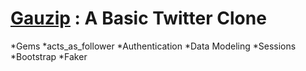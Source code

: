 # [Gauzip](https://gauzip.herokuapp.com) : A Basic Twitter Clone

*Gems
*acts_as_follower
*Authentication
*Data Modeling
*Sessions
*Bootstrap
*Faker


